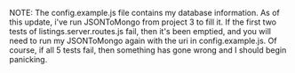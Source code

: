 NOTE: The config.example.js file contains my database information. As of this update, i've run JSONToMongo from project 3 to fill it.
If the first two tests of listings.server.routes.js fail, then it's been emptied, and you will need to run my JSONToMongo again with the uri in config.example.js.
Of course, if all 5 tests fail, then something has gone wrong and I should begin panicking.
